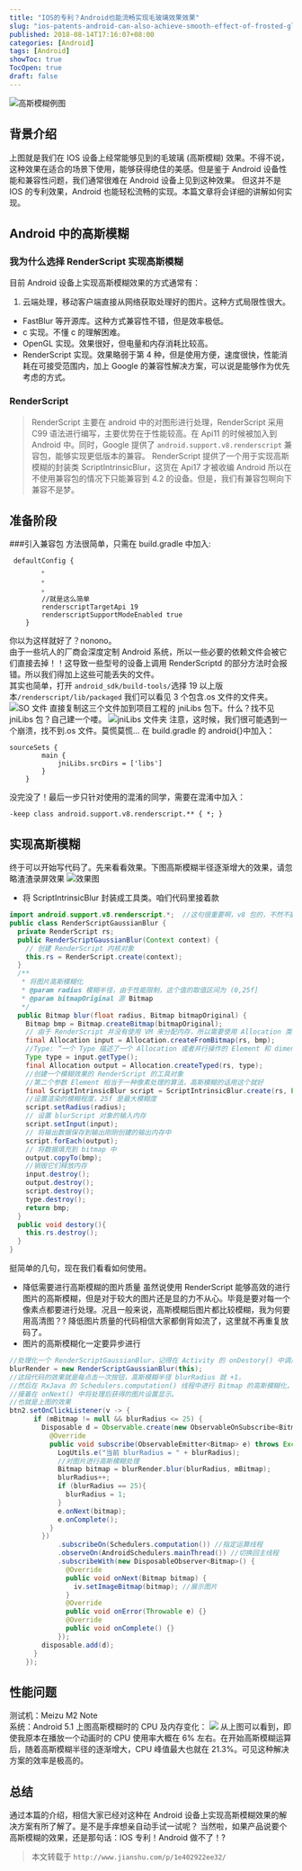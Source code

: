 ```yaml
---
title: "IOS的专利？Android也能流畅实现毛玻璃效果效果"
slug: "ios-patents-android-can-also-achieve-smooth-effect-of-frosted-glass"
published: 2018-08-14T17:16:07+08:00
categories: [Android]
tags: [Android]
showToc: true
TocOpen: true
draft: false
---
```

![高斯模糊例图](https://raw.githubusercontent.com/appdev/gallery/refs/heads/main/img/blog/blog/1646726843423e828301e9bb83ebb14e1396324167.png)
## 背景介绍
上图就是我们在 IOS 设备上经常能够见到的毛玻璃 (高斯模糊) 效果。不得不说，这种效果在适合的场景下使用，能够获得绝佳的美感。但是鉴于 Android 设备性能和兼容性问题，我们通常很难在 Android 设备上见到这种效果。
但这并不是 IOS 的专利效果，Android 也能轻松流畅的实现。本篇文章将会详细的讲解如何实现。
## Android 中的高斯模糊
### 我为什么选择 RenderScript 实现高斯模糊
目前 Android 设备上实现高斯模糊效果的方式通常有：    
1. 云端处理，移动客户端直接从网络获取处理好的图片。这种方式局限性很大。
- FastBlur 等开源库。这种方式兼容性不错，但是效率极低。
- c 实现。不懂 c 的理解困难。
- OpenGL 实现。效果很好，但电量和内存消耗比较高。
- RenderScript 实现。效果略弱于第 4 种，但是使用方便，速度很快，性能消耗在可接受范围内，加上 Google 的兼容性解决方案，可以说是能够作为优先考虑的方式。
### RenderScript
> RenderScript 主要在 android 中的对图形进行处理，RenderScript 采用 C99 语法进行编写，主要优势在于性能较高。在 Api11 的时候被加入到 Android 中。同时，Google 提供了 `android.support.v8.renderscript` 兼容包，能够实现更低版本的兼容。 
RenderScript 提供了一个用于实现高斯模糊的封装类 ScriptIntrinsicBlur，这货在 Api17 才被收编 Android 所以在不使用兼容包的情况下只能兼容到 4.2 的设备。但是，我们有兼容包啊向下兼容不是梦。
## 准备阶段
###引入兼容包
方法很简单，只需在 build.gradle 中加入:
```
 defaultConfig {
        。
        。
        。
        //就是这么简单
        renderscriptTargetApi 19
        renderscriptSupportModeEnabled true
    }
```
你以为这样就好了？nonono。  
由于一些坑人的厂商会深度定制 Android 系统，所以一些必要的依赖文件会被它们直接去掉！！这导致一些型号的设备上调用 RenderScriptd 的部分方法时会报错。所以我们得加上这些可能丢失的文件。  
其实也简单，打开 `android_sdk/build-tools/`选择 19 以上版本`/renderscript/lib/packaged` 我们可以看见 3 个包含.os 文件的文件夹。
![SO 文件](https://raw.githubusercontent.com/appdev/gallery/refs/heads/main/img/blog/blog/16467268440385c5249ec1623416297fc054bef4e0.png)
直接复制这三个文件加到项目工程的 jniLibs 包下。什么？找不见 jniLibs 包？自己建一个喽。
![jniLibs 文件夹](https://raw.githubusercontent.com/appdev/gallery/refs/heads/main/img/blog/blog/164672684444382d27bba64fe05e3d052ff27fa4b6.png)
注意，这时候，我们很可能遇到一个崩溃，找不到.os 文件。莫慌莫慌...
在 build.gradle 的 android{}中加入：
```
sourceSets {
        main {
            jniLibs.srcDirs = ['libs']
        }
    }
```
没完没了！最后一步只针对使用的混淆的同学，需要在混淆中加入：
```
-keep class android.support.v8.renderscript.** { *; }
```
## 实现高斯模糊
终于可以开始写代码了。先来看看效果。下图高斯模糊半径逐渐增大的效果，请忽略渣渣录屏效果
![效果图](https://raw.githubusercontent.com/appdev/gallery/refs/heads/main/img/blog/blog/1646726844970d7f64768e2a9b60a5fbea888cd96a.gif)
- 将 ScriptIntrinsicBlur 封装成工具类。咱们代码里接着款
```java
import android.support.v8.renderscript.*;  //这句很重要啊，v8 包的，不然不能向下兼容啊。
public class RenderScriptGaussianBlur {
  private RenderScript rs;
  public RenderScriptGaussianBlur(Context context) {
    // 创建 RenderScript 内核对象
    this.rs = RenderScript.create(context);
  }
  /**
   * 将图片高斯模糊化
   * @param radius 模糊半径，由于性能限制，这个值的取值区间为 (0,25f]
   * @param bitmapOriginal 源 Bitmap
   */
  public Bitmap blur(float radius, Bitmap bitmapOriginal) {
    Bitmap bmp = Bitmap.createBitmap(bitmapOriginal);
    // 由于 RenderScript 并没有使用 VM 来分配内存，所以需要使用 Allocation 类来创建和分配内存空间。
    final Allocation input = Allocation.createFromBitmap(rs, bmp);
    //Type: “一个 Type 描述了一个 Allocation 或者并行操作的 Element 和 dimensions”
    Type type = input.getType();
    final Allocation output = Allocation.createTyped(rs, type);
    //创建一个模糊效果的 RenderScript 的工具对象
    //第二个参数 Element 相当于一种像素处理的算法，高斯模糊的话用这个就好
    final ScriptIntrinsicBlur script = ScriptIntrinsicBlur.create(rs, Element.U8_4(rs));
    //设置渲染的模糊程度，25f 是最大模糊度
    script.setRadius(radius);
    // 设置 blurScript 对象的输入内存
    script.setInput(input);
    // 将输出数据保存到输出刚刚创建的输出内存中
    script.forEach(output);
    // 将数据填充到 bitmap 中
    output.copyTo(bmp);
    //销毁它们释放内存
    input.destroy();
    output.destroy();
    script.destroy();
    type.destroy();
    return bmp;
  }
  public void destory(){
    this.rs.destroy();
  }
}
```
挺简单的几句，现在我们看看如何使用。
- 降低需要进行高斯模糊的图片质量
虽然说使用 RenderScript 能够高效的进行图片的高斯模糊，但是对于较大的图片还是显的力不从心。毕竟是要对每一个像素点都要进行处理。况且一般来说，高斯模糊后图片都比较模糊，我为何要用高清图？?
降低图片质量的代码相信大家都倒背如流了，这里就不再重复放码了。
- 图片的高斯模糊化一定要异步进行
```java
//处理化一个 RenderScriptGaussianBlur，记得在 Activity 的 onDestory() 中调用 destroy() 释放内存
blurRender = new RenderScriptGaussianBlur(this);
//这段代码的效果就是每点击一次按钮，高斯模糊半径 blurRadius 就 +1，
//然后在 RxJava 的 Schedulers.computation() 线程中进行 Bitmap 的高斯模糊化，
//接着在 onNext() 中将处理后获得的图片设置显示。
//也就是上图的效果
btn2.setOnClickListener(v -> {
      if (mBitmap != null && blurRadius <= 25) {
        Disposable d = Observable.create(new ObservableOnSubscribe<Bitmap>() {
          @Override
          public void subscribe(ObservableEmitter<Bitmap> e) throws Exception {
            LogUtils.e("当前 blurRadius = " + blurRadius);
            //对图片进行高斯模糊处理
            Bitmap bitmap = blurRender.blur(blurRadius, mBitmap);
            blurRadius++;
            if (blurRadius == 25){
              blurRadius = 1;
            }
            e.onNext(bitmap);
            e.onComplete();
          }
        })
            .subscribeOn(Schedulers.computation()) //指定运算线程
            .observeOn(AndroidSchedulers.mainThread()) //切换回主线程
            .subscribeWith(new DisposableObserver<Bitmap>() {
              @Override
              public void onNext(Bitmap bitmap) {
                iv.setImageBitmap(bitmap); //展示图片
              }
              @Override
              public void onError(Throwable e) {}
              @Override
              public void onComplete() {}
            });
        disposable.add(d);
      }
    });
```
## 性能问题
测试机：Meizu M2 Note  
系统：Android 5.1
上图高斯模糊时的 CPU 及内存变化：
![](https://raw.githubusercontent.com/appdev/gallery/refs/heads/main/img/blog/blog/16467268467126ead393248ac9962bfc9da7f68709.gif)
从上图可以看到，即使我原本在播放一个动画时的 CPU 使用率大概在 6% 左右。在开始高斯模糊运算后，随着高斯模糊半径的逐渐增大，CPU 峰值最大也就在 21.3%。可见这种解决方案的效率是极高的。
## 总结
通过本篇的介绍，相信大家已经对这种在 Android 设备上实现高斯模糊效果的解决方案有所了解了。是不是手痒想亲自动手试一试呢？
当然啦，如果产品说要个高斯模糊的效果，还是那句话：IOS 专利！Android 做不了！?
> 本文转载于 `http://www.jianshu.com/p/1e402922ee32/`